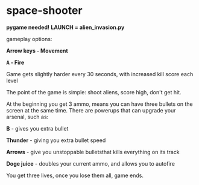 # space-shooter
**pygame needed!**
**LAUNCH = alien_invasion.py**

gameplay options:

**Arrow keys - Movement**

**<kbd>A</kbd> - Fire**

Game gets slightly harder every 30 seconds, with increased kill score each level


The point of the game is simple: shoot aliens, score high, don't get hit.

At the beginning you get 3 ammo, means you can have three bullets on the screen at the same time. There are powerups that can upgrade your arsenal, such as:

**B** - gives you extra bullet

**Thunder** - giving you extra bullet speed

**Arrows** - give you unstoppable bulletsthat kills everything on its track

**Doge juice** - doubles your current ammo, and allows you to autofire

You get three lives, once you lose them all, game ends.
